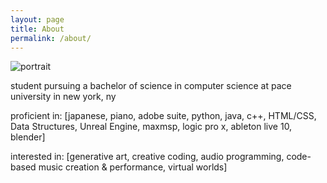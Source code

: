 ```yaml
---
layout: page
title: About
permalink: /about/
---
```

![portrait](https://i.imgur.com/QnGlH7u.jpg)

student pursuing a bachelor of science in computer science at pace university in new york, ny

proficient in:
[japanese,
piano,
adobe suite,
python,
java,
c++,
HTML/CSS,
Data Structures,
Unreal Engine,
maxmsp,
logic pro x,
ableton live 10,
blender]

interested in:
[generative art,
creative coding,
audio programming,
code-based music creation & performance,
virtual worlds]
